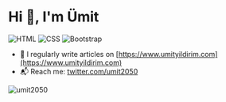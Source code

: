 <h1>Hi 👋, I'm Ümit</h1>

<p>
<img src="https://img.shields.io/badge/-HTML-red" alt="HTML">
<img src="https://img.shields.io/badge/-CSS-blue" alt="CSS">
<img src="https://img.shields.io/badge/-Bootstrap-blueviolet" alt="Bootstrap">
</p>

- 📝 I regularly write articles on [https://www.umityildirim.com](https://www.umityildirim.com)
- 📬 Reach me: [twitter.com/umit2050](https://www.twitter.com/umit2050)


<p><img align="center" src="https://github-readme-stats.vercel.app/api/top-langs?username=umit2050&show_icons=true&locale=en&layout=compact" alt="umit2050" /></p>
